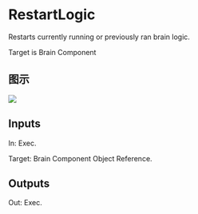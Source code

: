 # RestartLogic

Restarts currently running or previously ran brain logic.

Target is Brain Component

## 图示

![]($-20221218-17465636.png)

## Inputs

In: Exec.

Target: Brain Component Object Reference.  

## Outputs

Out: Exec.

